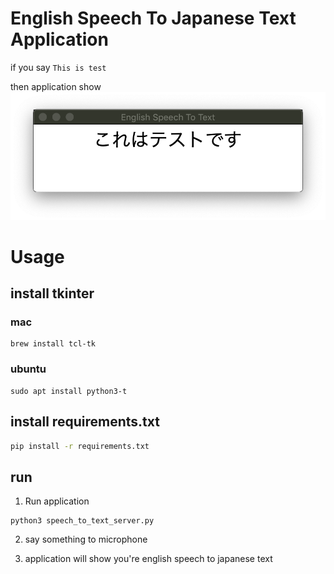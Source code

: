 # English Speech To Japanese Text Application

if you say `This is test`

then application show 
![](./result.png)


# Usage

## install tkinter 
### mac
```
brew install tcl-tk
```

### ubuntu 
```
sudo apt install python3-t
```

## install requirements.txt
``` bash
pip install -r requirements.txt
```
## run 

1. Run application
```
python3 speech_to_text_server.py
```

2. say something to microphone

3. application will show you're english speech to japanese text


